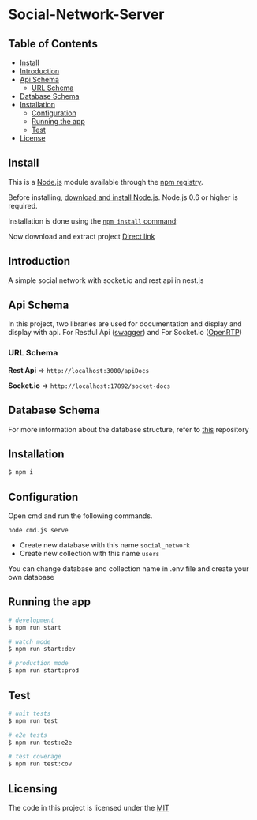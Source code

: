 # Social-Network-Server

## Table of Contents

- [Install](#install)
- [Introduction](#introduction)
- [Api Schema](#api-schema)
    - [URL Schema](#url-Schema)
- [Database Schema](#database-schema)
- [Installation](#installation)
    - [Configuration](#configuration)
    - [Running the app](#running-the-app)
    - [Test](#test)
- [License](#license)

## Install

This is a [Node.js](https://nodejs.org/en/) module available through the
[npm registry](https://www.npmjs.com/).

Before installing, [download and install Node.js](https://nodejs.org/en/download/). Node.js 0.6 or higher is required.

Installation is done using the
[`npm install` command](https://docs.npmjs.com/getting-started/installing-npm-packages-locally):

Now download and extract project
[Direct link](https://github.com/TREER00T/Social-Network-Server/archive/refs/heads/main.zip)

## Introduction

A simple social network with socket.io and rest api in nest.js

## Api Schema

In this project, two libraries are used for documentation and display and display with api. For Restful
Api ([swagger](https://github.com/scottie1984/swagger-ui-express)) and For
Socket.io ([OpenRTP](https://github.com/treegex/openrtp))

### URL Schema

**Rest Api** =>
`http://localhost:3000/apiDocs`

**Socket.io** =>
`http://localhost:17892/socket-docs`

## Database Schema

For more information about the database structure, refer to [this](https://github.com/TREER00T/Social-Network-Database)
repository

## Installation

```bash
$ npm i
```

## Configuration

Open cmd and run the following commands.

```shell
node cmd.js serve
```

* Create new database with this name `social_network`
* Create new collection with this name `users`

You can change database and collection name in .env file and create your own database 

## Running the app

```bash
# development
$ npm run start

# watch mode
$ npm run start:dev

# production mode
$ npm run start:prod
```

## Test

```bash
# unit tests
$ npm run test

# e2e tests
$ npm run test:e2e

# test coverage
$ npm run test:cov
```

## Licensing

The code in this project is licensed under
the [MIT](https://github.com/TREER00T/Social-Network-Server/blob/main/LICENSE)
